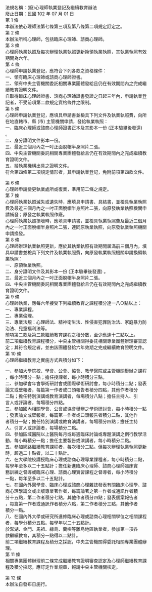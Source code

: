 法規名稱：(廢)心理師執業登記及繼續教育辦法  
廢止日期：民國 102 年 07 月 01 日  
第 1 條  
本辦法依心理師法第七條第三項及第八條第二項規定訂定之。  
第 2 條  
本辦法所稱心理師，包括臨床心理師、諮商心理師。  
第 3 條  
心理師執業執照及每次辦理執業執照更新換領執業執照，其執業執照有效  
期間為六年。  
第 4 條  
心理師申請執業登記，應符合下列各款之資格條件：  
一、領有臨床心理師或諮商心理師證書。  
二、領有中央主管機關委託相關專業團體發給且仍在有效期間內之完成繼  
續教育證明文件。  
自取得臨床心理師證書、諮商心理師證書發證之日起三年內，申請執業登  
記者，不受前項第二款規定資格條件之限制。  
第 5 條  
心理師申請執業登記，應填具申請書並檢具下列文件及執業執照費，向所  
在地直轄市、縣 (市) 主管機關申請，發給執業執照：  
一、臨床心理師或諮商心理師證書正本及其影本一份 (正本驗畢後發還)  
。  
二、身分證明文件影本一份。  
三、最近三個月內之一吋正面脫帽半身照片二張。  
四、中央主管機關委託相關專業團體發給且仍在有效期間內之完成繼續教  
育證明文件。  
五、擬執業機構出具之證明文件。  
符合第四條第二項規定情形者，其申請執業登記，免附前項第四款文件。  


第 6 條  
心理師申請變更執業處所或復業，準用前二條之規定。  
第 7 條  
心理師執業執照滅失或遺失時，應填具申請書、具結書，並檢具執業執照  
費及最近三個月內之一吋正面脫帽半身照片二張，向原發執業執照機關申  
請補發；原發之執業執照作廢。  
心理師執業執照損壞時，應填具申請書，並檢具執業執照費及最近三個月  
內之一吋正面脫帽半身照片二張，連同原執業執照，向原發執業執照機關  
申請換發。  
第 8 條  
心理師辦理執業執照更新，應於其執業執照有效期間屆滿前三個月內，填  
具申請書並檢具下列文件及執業執照費，向原發執業執照機關申請換領執  
業執照：  
一、原領執業執照。  
二、身分證明文件及其影本一份 (正本驗畢後發還) 。  
三、最近三個月內之一吋正面脫帽半身照片二張。  
四、中央主管機關委託相關專業團體發給且仍在有效期間內之完成繼續教  
育證明文件。  
第 9 條  
心理師執業，應每六年接受下列繼續教育之課程積分達一八○點以上：  
一、專業課程。  
二、專業倫理。  
三、專業法規：心理師法、精神衛生法、性侵害犯罪防治法、家庭暴力防  
治法、兒童褔利法等。  
前項第二款及第三款繼續教育課程之積分數，至少應達十二點以上。  
前二項繼續教育課程積分，中央主管機關得委託相關專業團體辦理審查認  
定；其符合規定者，並由該團體發給六年效期之完成繼續教育證明文件。  
第 10 條  
心理師繼續教育之實施方式與積分如下：  


一、參加大學院校、學會、公會、協會、教學醫院或主管機關舉辦之課程  
，每小時積分一點；擔任授課者，每小時積分三點。  
二、參加學會年會學術研討會或國際學術研討會，每小時積分二點；發表  
論文或壁報者，每篇第一作者或口頭報告者積分四點，其他作者積分  
二點；擔任特別演講或教育演講者，每場積分八點；擔任主持人、引  
言人或評論者，每場積分四點。  
三、參加國內相關學會、公會或協會舉辦之學術研討會，每小時積分一點  
；發表論文或壁報者，每篇第一作者或口頭報告者積分二點，其他作  
者積分一點；擔任特別演講或教育演講者，每場積分四點；擔任主持  
人、引言人或評論者，每場積分二點。  
四、參加區域醫院以上醫院每月或每週臨床討論或專題演講之例行教學活  
動，每小時積分一點；擔任主要報告或演講者，每小時積分二點。  
五、參加網路繼續教育課程者，每次積分二點。但每次辦理執業執照更新  
時，超過二十點者，以二十點計。  
六、在大學院校講授臨床心理或諮商心理專業課程者，每小時積分二點，  
每學年至多以二十五點計；擔任新進臨床心理師、諮商心理師臨床實  
務訓練之督導或臨床心理、諮商心理實習課程之督導者，每小時積分  
一點，每年至多以二十五點計。  
七、在國內外醫學會、臨床心理或諮商心理雜誌發表有關臨床心理學、諮  
商心理學論文或出版專業著作者，每篇論著之第一作者或通訊作者積  
分十五點，第二作者積分七點，其他作者積分四點；發表個案報告者  
，每篇第一作者或通訊作者積分六點，第二作者積分三點，其他作者  
積分一點。  
八、在國內外大學或研究所進修臨床心理或諮商心理相關學位之相關課程  
者，每學分積分五點。每學年以二十五點計。  
於澎湖、金門、馬祖、綠島、蘭嶼等離島地區執業者，參加第一項各  
款繼續教育，其積分一點得以二點計。  
前二項繼續教育課程及積分之採認，中央主管機關得委託相關專業團體辦  
理。  
第 11 條  
相關專業團體辦理前二條完成繼續教育證明審查認定及心理師繼續教育課  
程及積分採認，應訂定作業規章，報請中央主管機關核定。  


第 12 條  
本辦法自發布日施行。  


